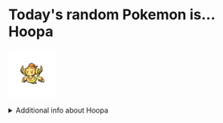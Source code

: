 # Today's random Pokemon is... Hoopa

![Hoopa shiny sprite](https://raw.githubusercontent.com/PokeAPI/sprites/master/sprites/pokemon/shiny/720.png)

<details>
<summary>Additional info about Hoopa</summary>

| srpite type | image |
|------|------|
| back_default | ![Hoopa back_default sprite](https://raw.githubusercontent.com/PokeAPI/sprites/master/sprites/pokemon/back/720.png) |
| back_shiny | ![Hoopa back_shiny sprite](https://raw.githubusercontent.com/PokeAPI/sprites/master/sprites/pokemon/back/shiny/720.png) |
| front_default | ![Hoopa front_default sprite](https://raw.githubusercontent.com/PokeAPI/sprites/master/sprites/pokemon/720.png) | </details>